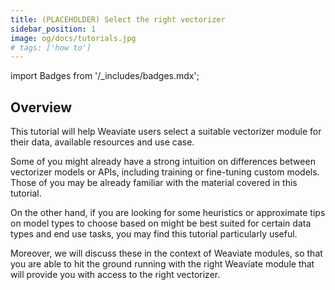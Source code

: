 ```yaml
---
title: (PLACEHOLDER) Select the right vectorizer
sidebar_position: 1
image: og/docs/tutorials.jpg
# tags: ['how to']
---
```

import Badges from '/_includes/badges.mdx';

<Badges/>

## Overview

<!-- :::caution This page is under construction.
::: -->

This tutorial will help Weaviate users select a suitable vectorizer module for their data, available resources and use case.

Some of you might already have a strong intuition on differences between vectorizer models or APIs, including training or fine-tuning custom models. Those of you may be already familiar with the material covered in this tutorial.

On the other hand, if you are looking for some heuristics or approximate tips on model types to choose based on might be best suited for certain data types and end use tasks, you may find this tutorial particularly useful.

Moreover, we will discuss these in the context of Weaviate modules, so that you are able to hit the ground running with the right Weaviate module that will provide you with access to the right vectorizer.
<!--
## Prerequisites

## Background

## Body

## Summary -->
